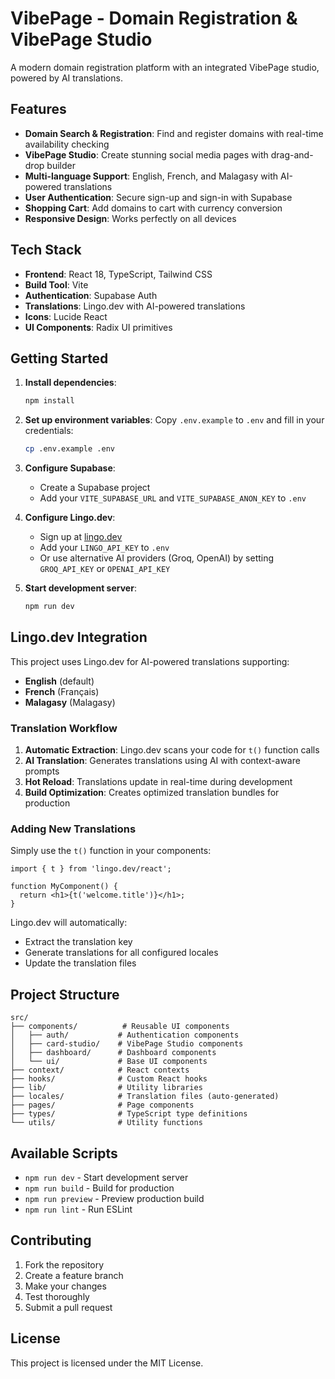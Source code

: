 # VibePage - Domain Registration & VibePage Studio

A modern domain registration platform with an integrated VibePage studio, powered by AI translations.

## Features

- **Domain Search & Registration**: Find and register domains with real-time availability checking
- **VibePage Studio**: Create stunning social media pages with drag-and-drop builder
- **Multi-language Support**: English, French, and Malagasy with AI-powered translations
- **User Authentication**: Secure sign-up and sign-in with Supabase
- **Shopping Cart**: Add domains to cart with currency conversion
- **Responsive Design**: Works perfectly on all devices

## Tech Stack

- **Frontend**: React 18, TypeScript, Tailwind CSS
- **Build Tool**: Vite
- **Authentication**: Supabase Auth
- **Translations**: Lingo.dev with AI-powered translations
- **Icons**: Lucide React
- **UI Components**: Radix UI primitives

## Getting Started

1. **Install dependencies**:
   ```bash
   npm install
   ```

2. **Set up environment variables**:
   Copy `.env.example` to `.env` and fill in your credentials:
   ```bash
   cp .env.example .env
   ```

3. **Configure Supabase**:
   - Create a Supabase project
   - Add your `VITE_SUPABASE_URL` and `VITE_SUPABASE_ANON_KEY` to `.env`

4. **Configure Lingo.dev**:
   - Sign up at [lingo.dev](https://lingo.dev)
   - Add your `LINGO_API_KEY` to `.env`
   - Or use alternative AI providers (Groq, OpenAI) by setting `GROQ_API_KEY` or `OPENAI_API_KEY`

5. **Start development server**:
   ```bash
   npm run dev
   ```

## Lingo.dev Integration

This project uses Lingo.dev for AI-powered translations supporting:

- **English** (default)
- **French** (Français)
- **Malagasy** (Malagasy)

### Translation Workflow

1. **Automatic Extraction**: Lingo.dev scans your code for `t()` function calls
2. **AI Translation**: Generates translations using AI with context-aware prompts
3. **Hot Reload**: Translations update in real-time during development
4. **Build Optimization**: Creates optimized translation bundles for production

### Adding New Translations

Simply use the `t()` function in your components:

```tsx
import { t } from 'lingo.dev/react';

function MyComponent() {
  return <h1>{t('welcome.title')}</h1>;
}
```

Lingo.dev will automatically:
- Extract the translation key
- Generate translations for all configured locales
- Update the translation files

## Project Structure

```
src/
├── components/          # Reusable UI components
│   ├── auth/           # Authentication components
│   ├── card-studio/    # VibePage Studio components
│   ├── dashboard/      # Dashboard components
│   └── ui/             # Base UI components
├── context/            # React contexts
├── hooks/              # Custom React hooks
├── lib/                # Utility libraries
├── locales/            # Translation files (auto-generated)
├── pages/              # Page components
├── types/              # TypeScript type definitions
└── utils/              # Utility functions
```

## Available Scripts

- `npm run dev` - Start development server
- `npm run build` - Build for production
- `npm run preview` - Preview production build
- `npm run lint` - Run ESLint

## Contributing

1. Fork the repository
2. Create a feature branch
3. Make your changes
4. Test thoroughly
5. Submit a pull request

## License

This project is licensed under the MIT License.
